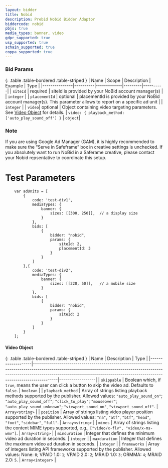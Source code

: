 ```yaml
---
layout: bidder
title: Nobid
description: Prebid Nobid Bidder Adaptor
biddercode: nobid
pbjs: true
media_types: banner, video
gdpr_supported: true
usp_supported: true
schain_supported: true
coppa_supported: true
---
```


### Bid Params

{: .table .table-bordered .table-striped }
| Name          | Scope    | Description | Example | Type     |
|---------------|----------|-------------|---------|----------|
| `siteId` | required | siteId is provided by your NoBid account manager(s) |         | `integer` |
| `placementId` | optional | placementId is provided by your NoBid account manager(s). This parameter allows to report on a specific ad unit |         | `integer` |
| `video`| optional | Object containing video targeting parameters.  See [Video Object](#nobid-video-object) for details. | `video: { playback_method: ['auto_play_sound_off'] }` | `object`|


### Note
If you are using Google Ad Manager (GAM), it is highly recommended to make sure the “Serve in Safeframe” box in creative settings is unchecked. 
If you absolutely want to run NoBid in a Saferame creative, please contact your Nobid repsentative to coordinate this setup.


# Test Parameters
```
    var adUnits = [
        {
            code: 'test-div1',
            mediaTypes: {
                banner: {
                    sizes: [[300, 250]],  // a display size
                }
            },
            bids: [
                {
                    bidder: "nobid",
                    params: {
                        siteId: 2,
                        placementId: 3
                    }
                }
            ]
        },{
            code: 'test-div2',
            mediaTypes: {
                banner: {
                    sizes: [[320, 50]],   // a mobile size
                }
            },
            bids: [
                {
                    bidder: "nobid",
                    params: {
                        siteId: 2
                    }
                }
            ]
        }
    ];
```

<a name="nobid-video-object" />

#### Video Object

{: .table .table-bordered .table-striped }
| Name              | Description                                                                                                                                                                                                                                          | Type             |
|-------------------|------------------------------------------------------------------------------------------------------------------------------------------------------------------------------------------------------------------------------------------------------|------------------|
| `skippable`       | Boolean which, if `true`, means the user can click a button to skip the video ad. Defaults to `false`.                                                                                                                                               | `boolean`        |
| `playback_method` | Array of strings listing playback methods supported by the publisher. Allowed values: `"auto_play_sound_on"`; `"auto_play_sound_off"`; `"click_to_play"`; `"mouseover"`; `"auto_play_sound_unknown"`; `"viewport_sound_on"`, `"viewport_sound_off"`. | `Array<string>`  |
| `position`        | Array of strings listing video player position supported by the publisher. Allowed values: `"na"`, `"atf"`, `"btf"`, `"head"`, `"foot"`, `"sidebar"`, `"full"`.                                                                                      | `Array<string>`  |
| `mimes`           | Array of strings listing the content MIME types supported, e.g., `["video/x-flv", "video/x-ms-wmv"]`.                                                                                                                                                | `Array<string>`  |
| `minduration`     | Integer that defines the minimum video ad duration in seconds.                                                                                                                                                                                       | `integer`        |
| `maxduration`     | Integer that defines the maximum video ad duration in seconds.                                                                                                                                                                                       | `integer`        |
| `frameworks`      | Array of integers listing API frameworks supported by the publisher. Allowed values: None: `0`; VPAID 1.0: `1`; VPAID 2.0: `2`; MRAID 1.0: `3`; ORMMA: `4`; MRAID 2.0: `5`.                                                                          | `Array<integer>` |

